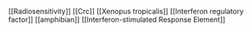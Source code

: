 [[Radiosensitivity]]
[[Crc]]
[[Xenopus tropicalis]]
[[Interferon regulatory factor]]
[[amphibian]]
[[Interferon-stimulated Response Element]]
